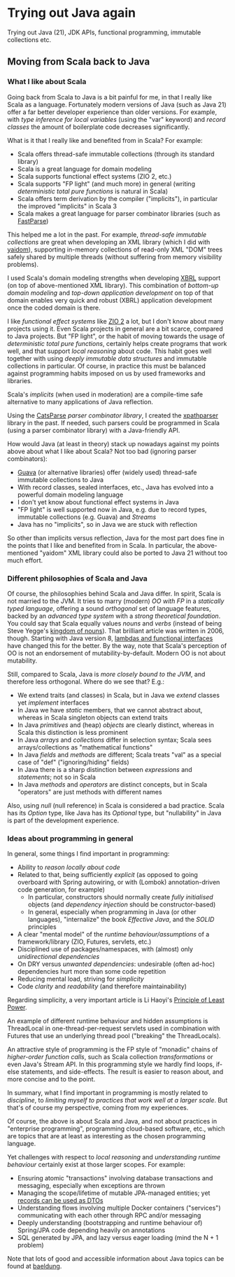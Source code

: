 Trying out Java again
=====================

Trying out Java (21), JDK APIs, functional programming, immutable collections etc.

Moving from Scala back to Java
------------------------------

### What I like about Scala

Going back from Scala to Java is a bit painful for me, in that I really like Scala as a language. Fortunately modern
versions of Java (such as Java 21) offer a far better developer experience than older versions. For example, with
*type inference for local variables* (using the "var" keyword) and *record classes* the amount of boilerplate code decreases
significantly.

What is it that I really like and benefited from in Scala? For example:

+ Scala offers thread-safe immutable collections (through its standard library)
+ Scala is a great language for domain modeling
+ Scala supports functional effect systems (ZIO 2, etc.)
+ Scala supports "FP light" (and much more) in general (writing *deterministic total pure functions* is natural in Scala)
+ Scala offers term derivation by the compiler ("implicits"), in particular the improved "implicits" in Scala 3
+ Scala makes a great language for parser combinator libraries (such as [FastParse](https://github.com/com-lihaoyi/fastparse))

This helped me a lot in the past. For example, *thread-safe immutable collections* are great when developing an XML
library (which I did with [yaidom](https://github.com/dvreeze/yaidom)), supporting in-memory collections of read-only
XML "DOM" trees safely shared by multiple threads (without suffering from memory visibility problems).

I used Scala's domain modeling strengths when developing [XBRL](https://www.sbr-nl.nl/over-sbr/wat-is-sbr/xbrl)
support (on top of above-mentioned XML library). This combination of *bottom-up domain modeling* and
*top-down application development* on top of that domain enables very quick and robust (XBRL) application development
once the coded domain is there.

I like *functional effect systems* like [ZIO 2](https://zio.dev/) a lot, but I don't know about many projects using it.
Even Scala projects in general are a bit scarce, compared to Java projects. But "FP light", or the habit of moving
towards the usage of *deterministic total pure functions*, certainly helps create programs that work well, and that
support *local reasoning* about code. This habit goes well together with using *deeply immutable data structures* and
immutable collections in particular. Of course, in practice this must be balanced against programming habits imposed
on us by used frameworks and libraries.

Scala's *implicits* (when used in moderation) are a compile-time safe alternative to many applications of Java
reflection.

Using the [CatsParse](https://github.com/typelevel/cats-parse) *parser combinator library*, I created the
[xpathparser](https://github.com/dvreeze/xpathparser) library in the past. If needed, such parsers could be programmed
in Scala (using a parser combinator library) with a Java-friendly API.

How would Java (at least in theory) stack up nowadays against my points above about what I like about Scala? Not too
bad (ignoring parser combinators):

+ [Guava](https://guava.dev/) (or alternative libraries) offer (widely used) thread-safe immutable collections to Java
+ With record classes, sealed interfaces, etc., Java has evolved into a powerful domain modeling language
+ I don't yet know about functional effect systems in Java
+ "FP light" is well supported now in Java, e.g. due to record types, immutable collections (e.g. Guava) and *Streams*
+ Java has no "implicits", so in Java we are stuck with reflection

So other than implicits versus reflection, Java for the most part does fine in the points that I like and benefited from in Scala.
In particular, the above-mentioned "yaidom" XML library could also be ported to Java 21 without too much effort.

### Different philosophies of Scala and Java

Of course, the philosophies behind Scala and Java differ. In spirit, Scala is not married to the JVM. It tries to marry
(modern) *OO with FP* in a *statically typed language*, offering a sound *orthogonal* set of language features, backed by an
*advanced type system* with a *strong theoretical foundation*. You could say that Scala equally values *nouns* and *verbs*
(instead of being Steve Yegge's
[kingdom of nouns](http://steve-yegge.blogspot.com/2006/03/execution-in-kingdom-of-nouns.html)).
That brilliant article was written in 2006, though. Starting with Java version 8,
[lambdas and functional interfaces](https://www.baeldung.com/java-8-lambda-expressions-tips) have changed this for
the better. By the way, note that Scala's perception of OO is not an endorsement of mutability-by-default.
Modern OO is not about mutability.

Still, compared to Scala, Java is *more closely bound to the JVM*, and therefore less orthogonal. Where do we see that?
E.g.:

+ We extend traits (and classes) in Scala, but in Java we *extend* classes yet *implement* interfaces
+ In Java we have *static* members, that we cannot abstract about, whereas in Scala singleton objects can extend traits
+ In Java *primitives* and (heap) *objects* are clearly distinct, whereas in Scala this distinction is less prominent
+ In Java *arrays* and *collections* differ in selection syntax; Scala sees arrays/collections as "mathematical functions"
+ In Java *fields* and *methods* are different; Scala treats "val" as a special case of "def" ("ignoring/hiding" fields)
+ In Java there is a sharp distinction between *expressions* and *statements*; not so in Scala
+ In Java *methods* and *operators* are distinct concepts, but in Scala "operators" are just methods with different names

Also, using *null* (null reference) in Scala is considered a bad practice. Scala has its *Option* type, like Java has its
*Optional* type, but "nullability" in Java is part of the development experience.

### Ideas about programming in general

In general, some things I find important in programming:

+ Ability to *reason locally about code*
+ Related to that, being sufficiently *explicit* (as opposed to going overboard with Spring autowiring, or with (Lombok) annotation-driven code generation, for example)
  + In particular, constructors should normally create *fully initialised* objects (and *dependency injection* should be constructor-based)
  + In general, especially when programming in Java (or other languages), "internalize" the book *Effective Java*, and the *SOLID* principles
+ A clear "mental model" of the *runtime behaviour/assumptions* of a framework/library (ZIO, Futures, servlets, etc.)
+ Disciplined use of packages/namespaces, with (almost) only *unidirectional dependencies*
+ On DRY versus *unwanted dependencies*: undesirable (often ad-hoc) dependencies hurt more than some code repetition
+ Reducing mental load, striving for *simplicity*
+ Code *clarity* and *readability* (and therefore maintainability)

Regarding simplicity, a very important article is Li Haoyi's
[Principle of Least Power](https://www.lihaoyi.com/post/StrategicScalaStylePrincipleofLeastPower.html).

An example of different runtime behaviour and hidden assumptions is ThreadLocal in one-thread-per-request servlets
used in combination with Futures that use an underlying thread pool ("breaking" the ThreadLocals).

An attractive style of programming is the FP style of "monadic" chains of *higher-order function calls*, such as Scala
collection *transformations* or even Java's Stream API. In this programming style we hardly find loops, if-else statements,
and side-effects.  The result is easier to reason about, and more concise and to the point.

In summary, what I find important in programming is mostly related to *discipline*, to *limiting myself to practices that
work well at a larger scale*. But that's of course my perspective, coming from my experiences.

Of course, the above is about Scala and Java, and not about practices in "enterprise programming", programming cloud-based
software, etc., which are topics that are at least as interesting as the chosen programming language.

Yet challenges with respect to *local reasoning* and *understanding runtime behaviour* certainly exist at those larger scopes.
For example:

+ Ensuring atomic "transactions" involving database transactions and messaging, especially when exceptions are thrown
+ Managing the scope/lifetime of mutable JPA-managed entities; yet [records can be used as DTOs](https://nljug.org/foojay/how-to-best-use-java-records-as-dtos-in-spring-boot-3/)
+ Understanding flows involving multiple Docker containers ("services") communicating with each other through RPC and/or messaging
+ Deeply understanding (bootstrapping and runtime behaviour of) Spring/JPA code depending heavily on annotations
+ SQL generated by JPA, and lazy versus eager loading (mind the N + 1 problem)

Note that lots of good and accessible information about Java topics can be found at [baeldung](https://www.baeldung.com/).

